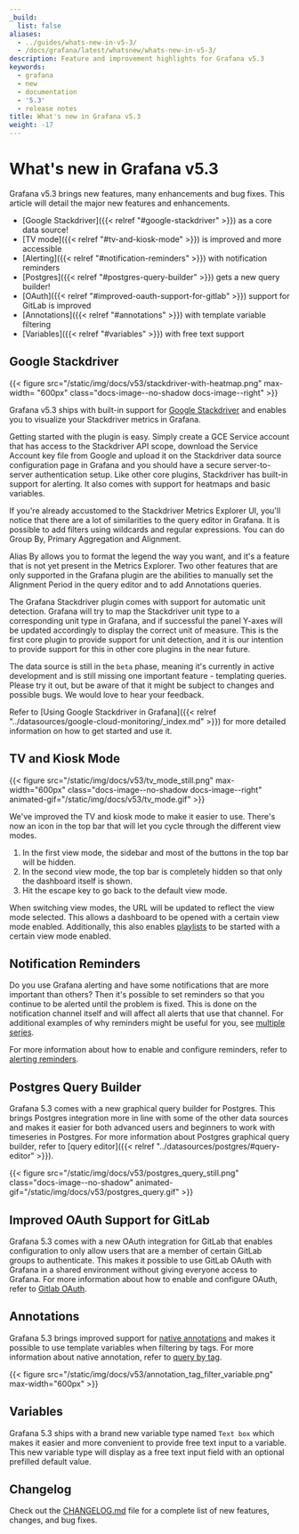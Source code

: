 ```yaml
---
_build:
  list: false
aliases:
  - ../guides/whats-new-in-v5-3/
  - /docs/grafana/latest/whatsnew/whats-new-in-v5-3/
description: Feature and improvement highlights for Grafana v5.3
keywords:
  - grafana
  - new
  - documentation
  - '5.3'
  - release notes
title: What's new in Grafana v5.3
weight: -17
---
```


# What's new in Grafana v5.3

Grafana v5.3 brings new features, many enhancements and bug fixes. This article will detail the major new features and enhancements.

- [Google Stackdriver]({{< relref "#google-stackdriver" >}}) as a core data source!
- [TV mode]({{< relref "#tv-and-kiosk-mode" >}}) is improved and more accessible
- [Alerting]({{< relref "#notification-reminders" >}}) with notification reminders
- [Postgres]({{< relref "#postgres-query-builder" >}}) gets a new query builder!
- [OAuth]({{< relref "#improved-oauth-support-for-gitlab" >}}) support for GitLab is improved
- [Annotations]({{< relref "#annotations" >}}) with template variable filtering
- [Variables]({{< relref "#variables" >}}) with free text support

## Google Stackdriver

{{< figure src="/static/img/docs/v53/stackdriver-with-heatmap.png"  max-width= "600px" class="docs-image--no-shadow docs-image--right" >}}

Grafana v5.3 ships with built-in support for [Google Stackdriver](https://cloud.google.com/stackdriver/) and enables you to visualize your Stackdriver metrics in Grafana.

Getting started with the plugin is easy. Simply create a GCE Service account that has access to the Stackdriver API scope, download the Service Account key file from Google and upload it on the Stackdriver data source configuration page in Grafana and you should have a secure server-to-server authentication setup. Like other core plugins, Stackdriver has built-in support for alerting. It also comes with support for heatmaps and basic variables.

If you're already accustomed to the Stackdriver Metrics Explorer UI, you'll notice that there are a lot of similarities to the query editor in Grafana. It is possible to add filters using wildcards and regular expressions. You can do Group By, Primary Aggregation and Alignment.

Alias By allows you to format the legend the way you want, and it's a feature that is not yet present in the Metrics Explorer. Two other features that are only supported in the Grafana plugin are the abilities to manually set the Alignment Period in the query editor and to add Annotations queries.

The Grafana Stackdriver plugin comes with support for automatic unit detection. Grafana will try to map the Stackdriver unit type to a corresponding unit type in Grafana, and if successful the panel Y-axes will be updated accordingly to display the correct unit of measure. This is the first core plugin to provide support for unit detection, and it is our intention to provide support for this in other core plugins in the near future.

The data source is still in the `beta` phase, meaning it's currently in active development and is still missing one important feature - templating queries.
Please try it out, but be aware of that it might be subject to changes and possible bugs. We would love to hear your feedback.

Refer to [Using Google Stackdriver in Grafana]({{< relref "../datasources/google-cloud-monitoring/_index.md" >}}) for more detailed information on how to get started and use it.

## TV and Kiosk Mode

{{< figure src="/static/img/docs/v53/tv_mode_still.png" max-width="600px" class="docs-image--no-shadow docs-image--right" animated-gif="/static/img/docs/v53/tv_mode.gif" >}}

We've improved the TV and kiosk mode to make it easier to use. There's now an icon in the top bar that will let you cycle through the different view modes.

1. In the first view mode, the sidebar and most of the buttons in the top bar will be hidden.
1. In the second view mode, the top bar is completely hidden so that only the dashboard itself is shown.
1. Hit the escape key to go back to the default view mode.

When switching view modes, the URL will be updated to reflect the view mode selected. This allows a dashboard to be opened with a
certain view mode enabled. Additionally, this also enables [playlists](/dashboards/playlist) to be started with a certain view mode enabled.

<div class="clearfix"></div>

## Notification Reminders

Do you use Grafana alerting and have some notifications that are more important than others? Then it's possible to set reminders so that you continue to be alerted until the problem is fixed. This is done on the notification channel itself and will affect all alerts that use that channel.
For additional examples of why reminders might be useful for you, see [multiple series](/alerting/alerts-overview/#multiple-series).

For more information about how to enable and configure reminders, refer to [alerting reminders](/alerting/notifications/#send-reminders).

## Postgres Query Builder

Grafana 5.3 comes with a new graphical query builder for Postgres. This brings Postgres integration more in line with some of the other data sources and makes it easier for both advanced users and beginners to work with timeseries in Postgres. For more information about Postgres graphical query builder, refer to [query editor]({{< relref "../datasources/postgres/#query-editor" >}}).

{{< figure src="/static/img/docs/v53/postgres_query_still.png" class="docs-image--no-shadow" animated-gif="/static/img/docs/v53/postgres_query.gif" >}}

## Improved OAuth Support for GitLab

Grafana 5.3 comes with a new OAuth integration for GitLab that enables configuration to only allow users that are a member of certain GitLab groups to authenticate. This makes it possible to use GitLab OAuth with Grafana in a shared environment without giving everyone access to Grafana.
For more information about how to enable and configure OAuth, refer to [Gitlab OAuth](/auth/gitlab/).

## Annotations

Grafana 5.3 brings improved support for [native annotations](/dashboards/annotations/#native-annotations) and makes it possible to use template variables when filtering by tags.
For more information about native annotation, refer to [query by tag](/dashboards/annotations/#query-by-tag).

{{< figure src="/static/img/docs/v53/annotation_tag_filter_variable.png" max-width="600px" >}}

## Variables

Grafana 5.3 ships with a brand new variable type named `Text box` which makes it easier and more convenient to provide free text input to a variable.
This new variable type will display as a free text input field with an optional prefilled default value.

## Changelog

Check out the [CHANGELOG.md](https://github.com/grafana/grafana/blob/master/CHANGELOG.md) file for a complete list
of new features, changes, and bug fixes.
